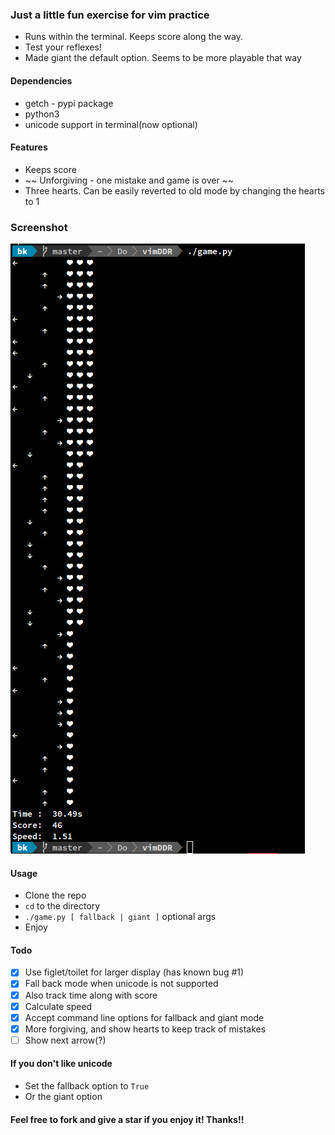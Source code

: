 ### Just a little fun exercise for vim practice
* Runs within the terminal. Keeps score along the way.
* Test your reflexes!
* Made giant the default option. Seems to be more playable that way 

#### Dependencies
* getch - pypi package
* python3
* unicode support in terminal(now optional)

#### Features
* Keeps score
* ~~ Unforgiving - one mistake and game is over ~~
* Three hearts. Can be easily reverted to old mode by changing the hearts to 1

### Screenshot
![Default mode](./screenshot.png?raw=true "No options given")

#### Usage
* Clone the repo
* `cd` to the directory
* `./game.py [ fallback | giant ]` optional args
* Enjoy

#### Todo
- [x] Use figlet/toilet for larger display (has known bug #1)
- [x] Fall back mode when unicode is not supported
- [x] Also track time along with score
- [x] Calculate speed
- [x] Accept command line options for fallback and giant mode
- [x] More forgiving, and show hearts to keep track of mistakes
- [ ] Show next arrow(?)

#### If you don't like unicode
- Set the fallback option to `True`
- Or the giant option

#### Feel free to fork and give a star if you enjoy it! Thanks!!


